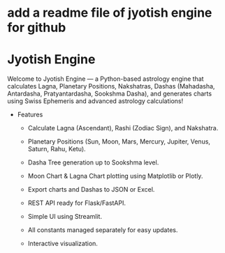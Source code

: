 #  add a readme file of jyotish engine for github

# Jyotish Engine #

Welcome to Jyotish Engine — a Python-based astrology engine that calculates Lagna, Planetary Positions, Nakshatras, Dashas (Mahadasha, Antardasha, Pratyantardasha, Sookshma Dasha), and generates charts using Swiss Ephemeris and advanced astrology calculations!


* Features
  * Calculate Lagna (Ascendant), Rashi (Zodiac Sign), and Nakshatra.

  * Planetary Positions (Sun, Moon, Mars, Mercury, Jupiter, Venus, Saturn, Rahu, Ketu).

  * Dasha Tree generation up to Sookshma level.

  * Moon Chart & Lagna Chart plotting using Matplotlib or Plotly.

  * Export charts and Dashas to JSON or Excel.

  * REST API ready for Flask/FastAPI.

  * Simple UI using Streamlit.

  * All constants managed separately for easy updates.

  * Interactive visualization.